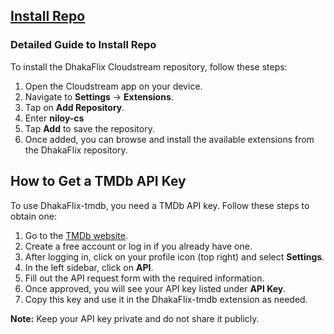 

## <a href="https://raw.githubusercontent.com/Niloy-Sarker/DhakaFlix_Cloudstream/master/repo.json">Install Repo</a>

### Detailed Guide to Install Repo

To install the DhakaFlix Cloudstream repository, follow these steps:

1. Open the Cloudstream app on your device.
2. Navigate to **Settings** → **Extensions**.
3. Tap on **Add Repository**.
4. Enter **niloy-cs** 
5. Tap **Add** to save the repository.
6. Once added, you can browse and install the available extensions from the DhakaFlix repository.

## How to Get a TMDb API Key

To use DhakaFlix-tmdb, you need a TMDb API key. Follow these steps to obtain one:

1. Go to the [TMDb website](https://www.themoviedb.org/).
2. Create a free account or log in if you already have one.
3. After logging in, click on your profile icon (top right) and select **Settings**.
4. In the left sidebar, click on **API**.
5. Fill out the API request form with the required information.
6. Once approved, you will see your API key listed under **API Key**.
7. Copy this key and use it in the DhakaFlix-tmdb extension as needed.

**Note:** Keep your API key private and do not share it publicly.